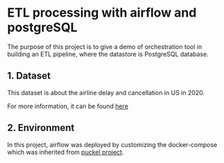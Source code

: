 # ETL processing with airflow and postgreSQL
The purpose of this project is to give a demo of orchestration tool in building an ETL pipeline, where the datastore is PostgreSQL database.
## 1. Dataset
This dataset is about the airline delay and cancellation in US in 2020.

For more information, it can be found [here](https://www.kaggle.com/datasets/akulbahl/covid19-airline-flight-delays-and-cancellations)

## 2. Environment
In this project, airflow was deployed by customizing the docker-compose which was inherited from [puckel project](https://github.com/puckel/docker-airflow).
